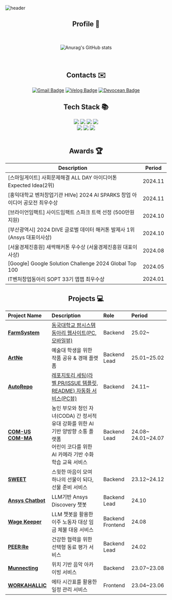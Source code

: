 ![header](https://capsule-render.vercel.app/api?type=waving&color=timeGradient&text=Hayeon's%20GitHub%20&animation=twinkling&fontSize=50&fontAlignY=40&fontAlign=70&height=250)


<div align="center">
  
## Profile 📁
<br><br>
![Anurag's GitHub stats](https://github-readme-stats.vercel.app/api?username=hysong4u&show_icons=true&theme=default&count-private=true&hide=stars)  
<br><br>


## Contacts ✉️
[![Gmail Badge](https://img.shields.io/badge/Gmail-d14836?style=flat-square&logo=Gmail&logoColor=white&link=mailto:hysong4u@gmail.com)](mailto:hysong4u@gmail.com)
[![Velog Badge](https://img.shields.io/badge/Velog-20C997?style=flat-square&logo=velog&logoColor=white&link=https://velog.io/@hanni/)](https://velog.io/@hanni/)
[![Devocean Badge](https://img.shields.io/badge/Devocean-0441FF?style=flat-square&logoColor=white&link=https://devocean.sk.com/community/list.do?userId=26315)](https://devocean.sk.com/community/list.do?userId=26315)

## Tech Stack 📚
<img src="https://img.shields.io/badge/Java-007396?style=for-the-badge&logo=Java&logoColor=white"> 
<img src="https://img.shields.io/badge/JavaScript-F0DB4F?style=for-the-badge&logo=JavaScript&logoColor=white"> 
<img src="https://img.shields.io/badge/C++-012A4A?style=for-the-badge&logo=C&logoColor=white"> 
<img src="https://img.shields.io/badge/Python-3776AB?style=for-the-badge&logo=Python&logoColor=white"> 
<br>
<img src="https://img.shields.io/badge/Spring%20Boot-4DB33D?style=for-the-badge&logo=Spring%20Boot&logoColor=white">
<img src="https://img.shields.io/badge/Express.js-444444?style=for-the-badge&logo=express&logoColor=white">
<img src="https://img.shields.io/badge/React%20Native-61DAFB?style=for-the-badge&logo=react&logoColor=white">
<br>
<br>

## Awards 🏆

| Description                                                | Period     |
|------------------------------------------------------------|------------|
| [스마일게이트] 사회문제해결 ALL DAY 아이디어톤 Expected Idea(2위) | 2024.11    |
| [홍익대학교 벤처창업기관 HIVe] 2024 AI SPARKS 창업 아이디어 공모전 최우수상 | 2024.11    |
| [브라이언임팩트] 사이드임팩트 스파크 트랙 선정 (500만원 지원)      | 2024.10    |
| [부산광역시] 2024 DIVE 글로벌 데이터 해커톤 발제사 1위 (Ansys 대표이사상) | 2024.10    |
| [서울경제진흥원] 새싹해커톤 우수상 (서울경제진흥원 대표이사상)     | 2024.08    |
| [Google] Google Solution Challenge 2024 Global Top 100      | 2024.05    |
| IT벤처창업동아리 SOPT 33기 앱잽 최우수상                        | 2024.01    |

## Projects 💻
| Project Name                                                                                      | Description                                                                                 | Role          | Period        |
| :------------------------------------------------------------------------------------------------- | :------------------------------------------------------------------------------------------ | :------------ | :------------ |
| [**FarmSystem**](https://github.com/DguFarmSystem/HomePage-BE)                                                 | [동국대학교 팜시스템 동아리 웹사이트(PC, 모바일뷰)](https://www.farmsystem.kr/)                                                      | Backend  | 25.02~       |
| [**ArtNe**](https://github.com/ArtNeplatform/back)                                                 | 예술대 학생을 위한 작품 공유 & 경매 플랫폼                                                        | Backend Lead  | 25.01~25.02        |
| [**AutoRepo**](https://github.com/2024-2-3M1S/AutoRepo-Server)                                     | [레포지토리 세팅(라벨,PR/ISSUE 템플릿, README) 자동화 서비스(PC뷰)](https://autorepo.dcs-seochan99.com/) | Backend       | 24.11~        |
| [**COM-US**](https://github.com/COM-US)<br>[**COM-MA**](https://github.com/COM-MA)                 | 농인 부모와 청인 자녀(CODA) 간 정서적 유대 강화를 위한 AI 기반 양방향 소통 플랫폼 <br>어린이 코다를 위한 AI 카메라 기반 수화 학습 교육 서비스 | Backend Lead  | 24.08~ <br>24.01~24.07 |
| [**SWEET**](https://github.com/SWEET-DEVELOPERS/sweet-server)                                      | 스윗한 마음이 모여 하나의 선물이 되다, 선물 준비 서비스                                      | Backend       | 23.12~24.12   |
| [**Ansys Chatbot**](https://github.com/HACK-DIVE/hack-dive-server)                                 | LLM기반 Ansys Discovery 챗봇                                                                 | Backend Lead  | 24.10         |
| [**Wage Keeper**](https://github.com/SESAC-PAY/wage-keeper-server)                                 | LLM 챗봇을 활용한 이주 노동자 대상 임금 체불 대응 서비스                                     | Backend<br>Frontend | 24.08         |
| [**PEER:Re**](https://github.com/PEER-Re/PEERRE-SERVER)                                            | 건강한 협력을 위한 선택형 동료 평가 서비스                                                  | Backend Lead  | 24.02         |
| [**Munnecting**](https://github.com/Mu-necting/Mu-necting_Server)                                  | 위치 기반 음악 아카이빙 서비스                                                                         | Backend       | 23.07~23.08   |
| [**WORKAHALLIC**](https://github.com/CSID-DGU/2023-1-OSSP2-HotSix-6)                               | 에타 시간표를 활용한 일정 관리 서비스                                                           | Frontend      | 23.04~23.06   |




</div><br>
